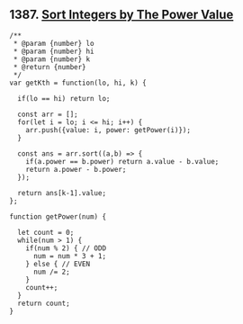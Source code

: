 ## 1387. [Sort Integers by The Power Value](https://leetcode.com/problems/sort-integers-by-the-power-value/)
```
/**
 * @param {number} lo
 * @param {number} hi
 * @param {number} k
 * @return {number}
 */
var getKth = function(lo, hi, k) {
    
  if(lo == hi) return lo;
  
  const arr = [];
  for(let i = lo; i <= hi; i++) {
    arr.push({value: i, power: getPower(i)});
  }
  
  const ans = arr.sort((a,b) => {
    if(a.power == b.power) return a.value - b.value;
    return a.power - b.power;
  });
  
  return ans[k-1].value;
};

function getPower(num) {
  
  let count = 0;
  while(num > 1) {
    if(num % 2) { // ODD
      num = num * 3 + 1;
    } else { // EVEN
      num /= 2;
    }
    count++;
  }
  return count;
}
```

